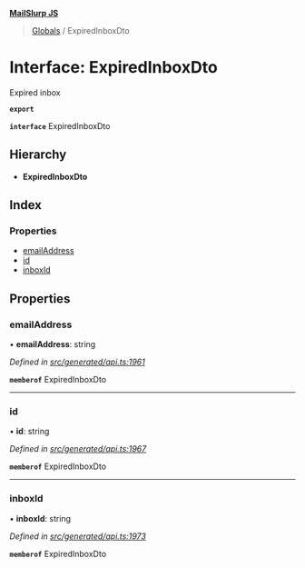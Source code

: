 **[MailSlurp JS](../README.md)**

> [Globals](../README.md) / ExpiredInboxDto

# Interface: ExpiredInboxDto

Expired inbox

**`export`** 

**`interface`** ExpiredInboxDto

## Hierarchy

* **ExpiredInboxDto**

## Index

### Properties

* [emailAddress](expiredinboxdto.md#emailaddress)
* [id](expiredinboxdto.md#id)
* [inboxId](expiredinboxdto.md#inboxid)

## Properties

### emailAddress

•  **emailAddress**: string

*Defined in [src/generated/api.ts:1961](https://github.com/mailslurp/mailslurp-client/blob/aa918cc/src/generated/api.ts#L1961)*

**`memberof`** ExpiredInboxDto

___

### id

•  **id**: string

*Defined in [src/generated/api.ts:1967](https://github.com/mailslurp/mailslurp-client/blob/aa918cc/src/generated/api.ts#L1967)*

**`memberof`** ExpiredInboxDto

___

### inboxId

•  **inboxId**: string

*Defined in [src/generated/api.ts:1973](https://github.com/mailslurp/mailslurp-client/blob/aa918cc/src/generated/api.ts#L1973)*

**`memberof`** ExpiredInboxDto
